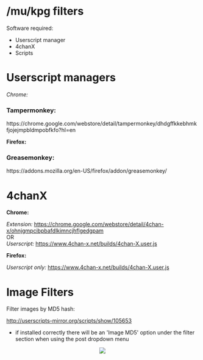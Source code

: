 # /mu/kpg filters

Software required:

* Userscript manager
* 4chanX
* Scripts

<h1>Userscript managers</h1>

<i>Chrome:</i>

<h3>Tampermonkey:</h3> https://chrome.google.com/webstore/detail/tampermonkey/dhdgffkkebhmkfjojejmpbldmpobfkfo?hl=en

<b>Firefox:</b>

<h3>Greasemonkey:</h3> https://addons.mozilla.org/en-US/firefox/addon/greasemonkey/

<h1>4chanX</h1>

<b>Chrome:</b>

  <i>Extension:</i> https://chrome.google.com/webstore/detail/4chan-x/ohnjgmpcibpbafdlkimncjhflgedgpam
<br>
  OR
</br>
  <i>Userscript:</i> https://www.4chan-x.net/builds/4chan-X.user.js
     
<b>Firefox:</b>

<i>Userscript only:</i> https://www.4chan-x.net/builds/4chan-X.user.js

<h1>Image Filters</h1>

Filter images by MD5 hash:

http://userscripts-mirror.org/scripts/show/105653
  * if installed correctly there will be an 'Image MD5' option under the filter section when using the post dropdown menu 
<p align="center">
<img src="http://i.imgur.com/8FTkMjG.jpg">
</p>
